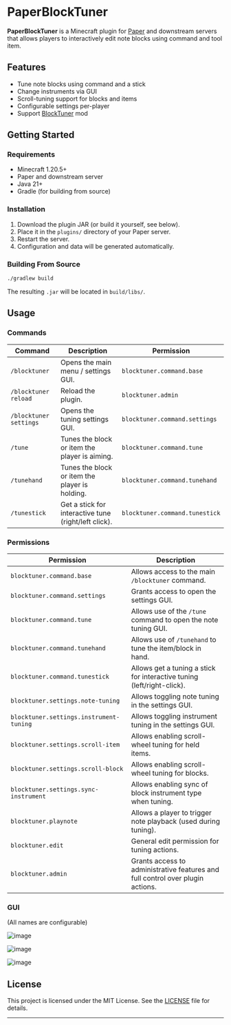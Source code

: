 # PaperBlockTuner

**PaperBlockTuner** is a Minecraft plugin for [Paper](https://papermc.io/downloads/paper) and downstream servers that allows players to interactively edit note blocks using command and tool item.

## Features

- Tune note blocks using command and a stick
- Change instruments via GUI
- Scroll-tuning support for blocks and items
- Configurable settings per-player
- Support [BlockTuner](https://github.com/Lumine1909/BlockTunerMod_Continue) mod

## Getting Started

### Requirements

- Minecraft 1.20.5+
- Paper and downstream server
- Java 21+
- Gradle (for building from source)

### Installation

1. Download the plugin JAR (or build it yourself, see below).
2. Place it in the `plugins/` directory of your Paper server.
3. Restart the server.
4. Configuration and data will be generated automatically.

### Building From Source

```bash
./gradlew build
```

The resulting `.jar` will be located in `build/libs/`.

## Usage

### Commands

| **Command**            | **Description**                                      | **Permission**                 |
|------------------------|------------------------------------------------------|--------------------------------|
| `/blocktuner`          | Opens the main menu / settings GUI.                  | `blocktuner.command.base`      |
| `/blocktuner reload`   | Reload the plugin.                                   | `blocktuner.admin`             |
| `/blocktuner settings` | Opens the tuning settings GUI.                       | `blocktuner.command.settings`  |
| `/tune`                | Tunes the block or item the player is aiming.        | `blocktuner.command.tune`      |
| `/tunehand`            | Tunes the block or item the player is holding.       | `blocktuner.command.tunehand`  |
| `/tunestick`           | Get a stick for interactive tune (right/left click). | `blocktuner.command.tunestick` |

### Permissions

| **Permission**                              | **Description**                                                                |
|---------------------------------------------|--------------------------------------------------------------------------------|
| `blocktuner.command.base`                   | Allows access to the main `/blocktuner` command.                               |
| `blocktuner.command.settings`               | Grants access to open the settings GUI.                                        |
| `blocktuner.command.tune`                   | Allows use of the `/tune` command to open the note tuning GUI.                 |
| `blocktuner.command.tunehand`               | Allows use of `/tunehand` to tune the item/block in hand.                      |
| `blocktuner.command.tunestick`              | Allows get a tuning a stick for interactive tuning (left/right-click).         |
| `blocktuner.settings.note-tuning`           | Allows toggling note tuning in the settings GUI.                               |
| `blocktuner.settings.instrument-tuning`     | Allows toggling instrument tuning in the settings GUI.                         |
| `blocktuner.settings.scroll-item`           | Allows enabling scroll-wheel tuning for held items.                            |
| `blocktuner.settings.scroll-block`          | Allows enabling scroll-wheel tuning for blocks.                                |
| `blocktuner.settings.sync-instrument`       | Allows enabling sync of block instrument type when tuning.                     |
| `blocktuner.playnote`                       | Allows a player to trigger note playback (used during tuning).                 |
| `blocktuner.edit`                           | General edit permission for tuning actions.                                    |
| `blocktuner.admin`                          | Grants access to administrative features and full control over plugin actions. |


### GUI
(All names are configurable)

![image](https://github.com/user-attachments/assets/b0a027b7-7437-4396-9b97-4fca8cdfdcfa)

![image](https://github.com/user-attachments/assets/b5d6d413-05cc-4ab7-a81f-45b06fbb0b09)

![image](https://github.com/user-attachments/assets/0727d817-3760-4d74-92e5-1665d4a6797e)





## License

This project is licensed under the MIT License. See the [LICENSE](LICENSE) file for details.

---
